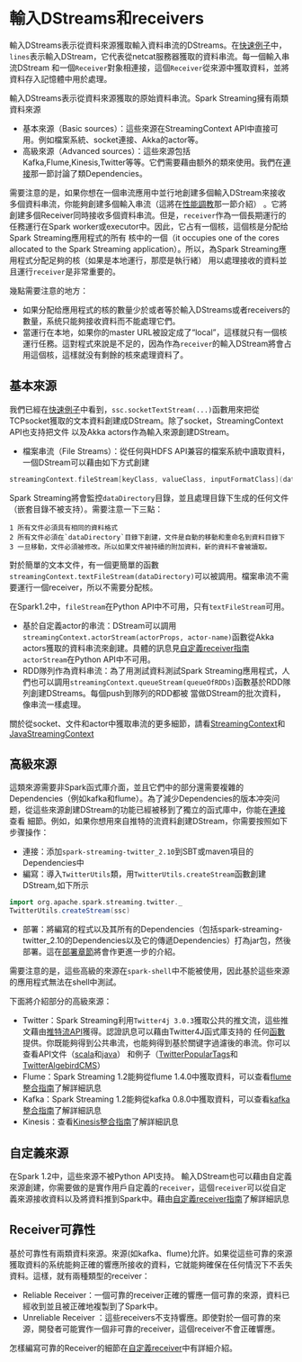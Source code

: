 # 輸入DStreams和receivers

輸入DStreams表示從資料來源獲取輸入資料串流的DStreams。在[快速例子](../a-quick-example.md)中，`lines`表示輸入DStream，它代表從netcat服務器獲取的資料串流。每一個輸入串流DStream
和一個`Receiver`對象相連接，這個`Receiver`從來源中獲取資料，並將資料存入記憶體中用於處理。

輸入DStreams表示從資料來源獲取的原始資料串流。Spark Streaming擁有兩類資料來源
- 基本來源（Basic sources）：這些來源在StreamingContext API中直接可用。例如檔案系統、socket連接、Akka的actor等。
- 高級來源（Advanced sources）：這些來源包括Kafka,Flume,Kinesis,Twitter等等。它們需要藉由额外的類來使用。我們在[連接](linking.md)那一節討論了類Dependencies。

需要注意的是，如果你想在一個串流應用中並行地創建多個輸入DStream來接收多個資料串流，你能夠創建多個輸入串流（這將在[性能調教](../performance-tuning/README.md)那一節介紹）
。它將創建多個Receiver同時接收多個資料串流。但是，`receiver`作為一個長期運行的任務運行在Spark worker或executor中。因此，它占有一個核，這個核是分配给Spark Streaming應用程式的所有
核中的一個（it occupies one of the cores allocated to the Spark Streaming application）。所以，為Spark Streaming應用程式分配足夠的核（如果是本地運行，那麼是執行緒）
用以處理接收的資料並且運行`receiver`是非常重要的。

幾點需要注意的地方：
- 如果分配给應用程式的核的數量少於或者等於輸入DStreams或者receivers的數量，系统只能夠接收資料而不能處理它們。
- 當運行在本地，如果你的master URL被設定成了“local”，這樣就只有一個核運行任務。這對程式來說是不足的，因為作為`receiver`的輸入DStream將會占用這個核，這樣就没有剩餘的核來處理資料了。

## 基本來源

我們已經在[快速例子](../a-quick-example.md)中看到，`ssc.socketTextStream(...)`函數用來把從TCPsocket獲取的文本資料創建成DStream。除了socket，StreamingContext API也支持把文件
以及Akka actors作為輸入來源創建DStream。

- 檔案串流（File Streams）：從任何與HDFS API兼容的檔案系統中讀取資料，一個DStream可以藉由如下方式創建

```scala
streamingContext.fileStream[keyClass, valueClass, inputFormatClass](dataDirectory)
```
Spark Streaming將會監控`dataDirectory`目錄，並且處理目錄下生成的任何文件（嵌套目錄不被支持）。需要注意一下三點：

    1 所有文件必須具有相同的資料格式
    2 所有文件必須在`dataDirectory`目錄下創建，文件是自動的移動和重命名到資料目錄下
    3 一旦移動，文件必須被修改。所以如果文件被持續的附加資料，新的資料不會被讀取。

對於簡單的文本文件，有一個更簡單的函數`streamingContext.textFileStream(dataDirectory)`可以被調用。檔案串流不需要運行一個receiver，所以不需要分配核。

在Spark1.2中，`fileStream`在Python API中不可用，只有`textFileStream`可用。

- 基於自定義actor的串流：DStream可以調用`streamingContext.actorStream(actorProps, actor-name)`函數從Akka actors獲取的資料串流來創建。具體的訊息見[自定義receiver指南](https://spark.apache.org/docs/latest/streaming-custom-receivers.html#implementing-and-using-a-custom-actor-based-receiver)
`actorStream`在Python API中不可用。
- RDD隊列作為資料串流：為了用測試資料測試Spark Streaming應用程式，人們也可以調用`streamingContext.queueStream(queueOfRDDs)`函數基於RDD隊列創建DStreams。每個push到隊列的RDD都被
當做DStream的批次資料，像串流一樣處理。

關於從socket、文件和actor中獲取串流的更多細節，請看[StreamingContext](https://spark.apache.org/docs/latest/api/scala/index.html#org.apache.spark.streaming.StreamingContext)和
[JavaStreamingContext](https://spark.apache.org/docs/latest/api/java/index.html?org/apache/spark/streaming/api/java/JavaStreamingContext.html)

## 高級來源

這類來源需要非Spark函式庫介面，並且它們中的部分還需要複雜的Dependencies（例如kafka和flume）。為了減少Dependencies的版本冲突问题，從這些來源創建DStream的功能已經被移到了獨立的函式庫中，你能在[連接](linking.md)查看
細節。例如，如果你想用來自推特的流資料創建DStream，你需要按照如下步骤操作：

- 連接：添加`spark-streaming-twitter_2.10`到SBT或maven項目的Dependencies中
- 編寫：導入`TwitterUtils`類，用`TwitterUtils.createStream`函數創建DStream,如下所示
```scala
import org.apache.spark.streaming.twitter._
TwitterUtils.createStream(ssc)
```
- 部署：將編寫的程式以及其所有的Dependencies（包括spark-streaming-twitter_2.10的Dependencies以及它的傳遞Dependencies）打為jar包，然後部署。這在[部署章節](deploying-applications.md)將會作更進一步的介紹。

需要注意的是，這些高級的來源在`spark-shell`中不能被使用，因此基於這些來源的應用程式無法在shell中測試。

下面將介紹部分的高級來源：

- Twitter：Spark Streaming利用`Twitter4j 3.0.3`獲取公共的推文流，這些推文藉由[推特流API](https://dev.twitter.com/docs/streaming-apis)獲得。認證訊息可以藉由Twitter4J函式庫支持的
任何[函數](http://twitter4j.org/en/configuration.html)提供。你既能夠得到公共串流，也能夠得到基於關键字過濾後的串流。你可以查看API文件（[scala](https://spark.apache.org/docs/latest/api/scala/index.html#org.apache.spark.streaming.twitter.TwitterUtils$)和[java](https://spark.apache.org/docs/latest/api/java/index.html?org/apache/spark/streaming/twitter/TwitterUtils.html)）
和例子（[TwitterPopularTags](https://github.com/apache/spark/blob/master/examples/src/main/scala/org/apache/spark/examples/streaming/TwitterPopularTags.scala)和[TwitterAlgebirdCMS](https://github.com/apache/spark/blob/master/examples/src/main/scala/org/apache/spark/examples/streaming/TwitterAlgebirdCMS.scala)）
- Flume：Spark Streaming 1.2能夠從flume 1.4.0中獲取資料，可以查看[flume整合指南](flume-integration-guide.md)了解詳細訊息
- Kafka：Spark Streaming 1.2能夠從kafka 0.8.0中獲取資料，可以查看[kafka整合指南](kafka-integration-guide.md)了解詳細訊息
- Kinesis：查看[Kinesis整合指南](kinesis-integration.md)了解詳細訊息

## 自定義來源

在Spark 1.2中，這些來源不被Python API支持。
輸入DStream也可以藉由自定義來源創建，你需要做的是實作用戶自定義的`receiver`，這個`receiver`可以從自定義來源接收資料以及將資料推到Spark中。藉由[自定義receiver指南](custom-receiver.md)了解詳細訊息

## Receiver可靠性

基於可靠性有兩類資料來源。來源(如kafka、flume)允許。如果從這些可靠的來源獲取資料的系统能夠正確的響應所接收的資料，它就能夠確保在任何情況下不丢失資料。這樣，就有兩種類型的receiver：

- Reliable Receiver：一個可靠的receiver正確的響應一個可靠的來源，資料已經收到並且被正確地複製到了Spark中。
- Unreliable Receiver ：這些receivers不支持響應。即使對於一個可靠的來源，開發者可能實作一個非可靠的receiver，這個receiver不會正確響應。

怎樣編寫可靠的Receiver的細節在[自定義receiver](custom-receiver.md)中有詳細介紹。
